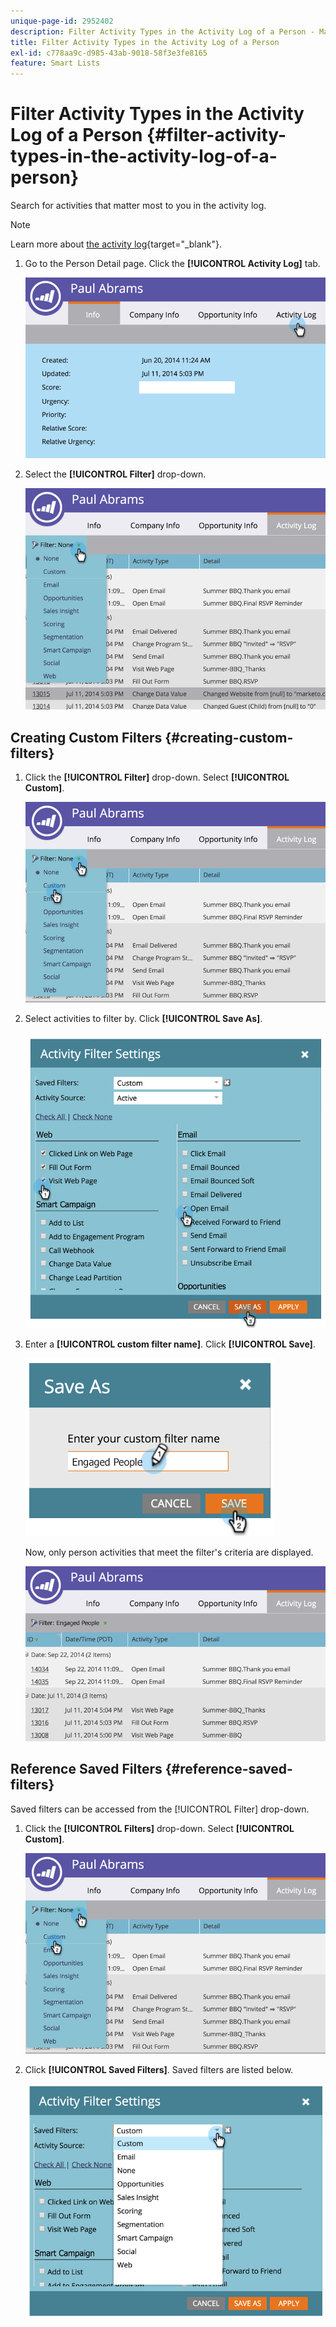 ```yaml
---
unique-page-id: 2952402
description: Filter Activity Types in the Activity Log of a Person - Marketo Docs - Product Documentation
title: Filter Activity Types in the Activity Log of a Person
exl-id: c778aa9c-d985-43ab-9018-58f3e3fe8165
feature: Smart Lists
---
```

# Filter Activity Types in the Activity Log of a Person {#filter-activity-types-in-the-activity-log-of-a-person}

Search for activities that matter most to you in the activity log.

>[!NOTE]
>
>Learn more about [the activity log](/help/marketo/product-docs/core-marketo-concepts/smart-lists-and-static-lists/managing-people-in-smart-lists/locate-the-activity-log-for-a-person.md){target="_blank"}.

1. Go to the Person Detail page. Click the **[!UICONTROL Activity Log]** tab.

   ![](assets/one.png)

1. Select the **[!UICONTROL Filter]** drop-down.

   ![](assets/two-3.png)

## Creating Custom Filters {#creating-custom-filters}

1. Click the **[!UICONTROL Filter]** drop-down. Select **[!UICONTROL Custom]**.

   ![](assets/three-3.png)

1. Select activities to filter by. Click **[!UICONTROL Save As]**.

   ![](assets/image2015-4-27-22-3a55-3a43.png)

1. Enter a **[!UICONTROL custom filter name]**. Click **[!UICONTROL Save]**.

   ![](assets/five-1.png)

   Now, only person activities that meet the filter's criteria are displayed.

   ![](assets/six-1.png)

## Reference Saved Filters {#reference-saved-filters}

Saved filters can be accessed from the [!UICONTROL Filter] drop-down.

1. Click the **[!UICONTROL Filters]** drop-down. Select **[!UICONTROL Custom]**.

   ![](assets/seven-1.png)

1. Click **[!UICONTROL Saved Filters]**. Saved filters are listed below.

   ![](assets/eight.png)
